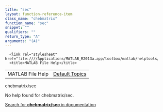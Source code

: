 ```yaml
---
title: "sec"
layout: function-reference-item
class_name: "chebmatrix"
function_name: "sec"
snippet: ""
qualifiers: ""
return_type: "A"
arguments: "(A)"
---
```


<html>
   <head>
      <meta http-equiv="Content-Type" content="text/html; charset=utf-8">
   
      <link rel="stylesheet" href="file:////Applications/MATLAB_R2013a.app/toolbox/matlab/helptools/private/helpwin.css">
      <title>MATLAB File Help</title>
   </head>
   <body>
      <!--Single-page help-->
      <table border="0" cellspacing="0" width="100%">
         <tr class="subheader">
            <td class="headertitle">MATLAB File Help</td>
            <td class="subheader-right"><a href="matlab:helpwin">Default Topics</a></td>
         </tr>
      </table>
      <div class="title">chebmatrix/sec</div>
      <!--No help found-->
      <p>No help found for <span class="helptopic">chebmatrix/sec</span>.
      </p>
      <p><a href="matlab:docsearch('chebmatrix/sec')">
            Search for <b>chebmatrix/sec</b> in documentation
            </a></p>
   </body>
</html>
